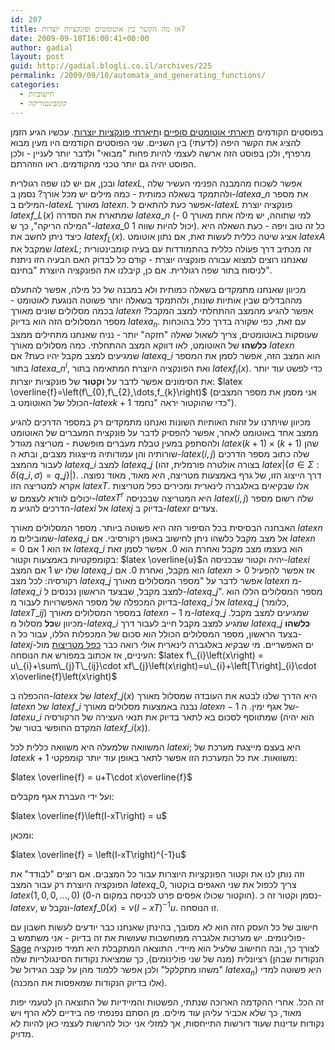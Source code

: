```yaml
---
id: 207
title: אז מה הקשר בין אוטומטים ופונקציות יוצרות?
date: 2009-09-10T16:00:41+00:00
author: gadial
layout: post
guid: http://gadial.blogli.co.il/archives/225
permalink: /2009/09/10/automata_and_generating_functions/
categories:
  - חישוביות
  - קומבינטוריקה
---
```

בפוסטים הקודמים [תיארתי אוטומטים סופיים](http://www.gadial.net/?p=204) ו[תיארתי פונקציות יוצרות](http://www.gadial.net/?p=206). עכשיו הגיע הזמן להציג את הקשר היפה (לדעתי) בין השניים. שני הפוסטים הקודמים היו מעין מבוא מרפרף, ולכן בפוסט הזה ארשה לעצמי להיות פחות "מבואי" ולדבר יותר לעניין - ולכן הפוסט יהיה גם יותר טכני מהקודמים. ראו הוזהרתם.

ובכן, אם יש לנו שפה רגולרית $latex L$, אפשר לשכוח מהמבנה הפנימי העשיר שלה ולהתמקד בשאלה כמותית - כמה מילים יש מכל אורך? נסמן ב-$latex a\_{n}$ את מספר המילים ב-$latex L$ מאורך $latex n$. אפשר כעת להתאים ל-$latex L$ פונקציה יוצרת $latex f\_{L}\left(x\right)$ שמתארת את הסדרה $latex a\_{n}$ (למי שתוהה, יש מילה אחת מאורך 0 - "המילה הריקה", כך ש-$latex a\_{0}$ יכול להיות שווה 1). כל זה טוב ויפה - כעת השאלה היא כיצד ניתן לחשב את $latex f_{L}\left(x\right)$. אציג שיטה כללית לעשות זאת, אם נתון אוטומט $latex A$ שמקבל את $latex L$; זה מכתיב דרך פעולה כללית בהתמודדות עם בעיה קומבינטורית שאנחנו רוצים למצוא עבורה פונקציה יוצרת - קודם כל לבדוק האם הבעיה הזו ניתנת לניסוח בתור שפה רגולרית. אם כן, קיבלנו את הפונקציה היוצרת "בחינם".

מכיוון שאנחנו מתמקדים בשאלה כמותית ולא במבנה של כל מילה, אפשר להתעלם מההבדלים שבין אותיות שונות, ולהתמקד בשאלה יותר פשוטה הנוגעת לאוטומט - בכמה מסלולים שונים מאורך $latex n$ אפשר להגיע מהמצב ההתחלתי למצב המקבל? מספר המסלולים הזה הוא בדיוק $latex a_{n}$. עם זאת, כפי שקורה בדרך כלל בהוכחות שעוסקות באוטומטים, צריך לשאול שאלה "חזקה" יותר - נניח שאנחנו מתחילים ממצב **כלשהו** של האוטומט, לאו דווקא המצב ההתחלתי. כמה מסלולים מאורך $latex n$ שמגיעים למצב מקבל יהיו כעת? אם $latex q\_{i}$ הוא המצב הזה, אפשר לסמן את המספר בתור $latex a\_{n}^{i}$, ואת הפונקציה היוצרת המתאימה בתור $latex f_{i}\left(x\right)$. כדי לפשט עוד יותר את הסימונים אפשר לדבר על **וקטור** של פונקציות יוצרות: $latex \overline{f}=\left(f\_{0},f\_{2},\dots,f_{k}\right)$ (אני מסמן את מספר המצבים הכולל של האוטומט ב-$latex k+1$ כדי שהוקטור יראה "נחמד").

מכיוון שויתרנו על זהות האותיות השונות ואנחנו מתמקדים רק במספר הדרכים להגיע ממצב אחד באוטומט לאחר, אפשר להפסיק לדבר על פונקצית המעברים של האוטומט ולהסתפק במעין טבלת מעברים מופשטת - מטריצה מגודל $latex \left(k+1\right)\times\left(k+1\right)$ שהן שורותיה והן עמודותיה מייצגות מצבים, ובתא ה-$latex \left(i,j\right)$ שלה כתוב מספר הדרכים לעבור מהמצב $latex q\_{i}$ למצב $latex q\_{j}$ (בצורה אולטרה פורמלית, זהו $latex \left|\left\{ \sigma\in\Sigma:\delta\left(q\_{i},\sigma\right)=q\_{j}\right\} \right|$). דרך הייצוג הזו, של גרף באמצעות מטריצה, היא מאוד, מאוד נפוצה. אקרא למטריצה הזו $latex T$. אלו שבקיאים באלגברה לינארית ומכירים כפל מטריצות יכולים לוודא לעצמם ש-$latex T^{r}$ היא המטריצה שבכניסה $latex \left(i,j\right)$ שלה רשום מספר הדרכים להגיע מ-$latex i$ אל $latex j$ בדיוק ב-$latex r$ צעדים.

האבחנה הבסיסית בכל הסיפור הזה היא פשוטה ביותר. מספר המסלולים מאורך $latex n$ שמובילים מ-$latex q\_{i}$ אל מצב מקבל כלשהו ניתן לחישוב באופן רקורסיבי. אם $latex n=0$ אז הוא 1 אם $latex q\_{i}$ הוא בעצמו מצב מקבל ואחרת הוא 0. אפשר לסמן זאת בקומפקטיות באמצעות וקטור: $latex \overline{u}$יהיה וקטור שבכניסה ה-$latex i$ שלו יש 1 אם המצב $latex q\_{i}$ הוא מקבל, ואחרת 0. אם $latex n>0$ אז אפשר להפעיל רקורסיה: לכל מצב $latex q\_{j}$ אפשר לדבר על "מספר המסלולים מאורך $latex n$ מ-$latex q\_{i}$ למצב מקבל, שבצעד הראשון נכנסים ל-$latex q\_{j}$". מספר המסלולים הללו הוא בדיוק המכפלה של מספר האפשרויות לעבור מ-$latex q\_{i}$ אל $latex q\_{j}$ (כלומר, $latex T\_{ij}$) במספר המסלולים מאורך $latex n-1$ מ-$latex q\_{j}$ שמגיעים למצב מקבל. מכיוון ש**כל** מסלול מ-$latex q\_{i}$ שמגיע למצב מקבל חייב לעבור דרך $latex q\_{j}$ **כלשהו** בצעד הראשון, מספר המסלולים הכולל הוא סכום של המכפלות הללו, עבור כל ה-$latex j$-ים האפשריים. מי שבקיא באלגברה לינארית אולי רואה כבר [כפל מטריצות](http://he.wikipedia.org/wiki/%D7%9B%D7%A4%D7%9C_%D7%9E%D7%98%D7%A8%D7%99%D7%A6%D7%95%D7%AA) מול העיניים, אז אכתוב במפורש את הנוסחה: $latex f\_{i}\left(x\right) = u\_{i}+\sum\_{j}T\_{ij}\cdot xf\_{j}\left(x\right)=u\_{i}+\left[T\right]_{i}\cdot x\overline{f}\left(x\right)$

ההכפלה ב-$latex x$ של $latex f\_{j}\left(x\right)$ היא הדרך שלנו לבטא את העובדה שמסלול מאורך $latex n$ של $latex f\_{i}$ נבנה באמצעות מסלולים מאורך $latex n-1$ של אגף ימין. ה-$latex u\_{i}$ שמתווסף לסכום בא לתאר בדיוק את תנאי העצירה של הרקורסיה (הוא יהיה המקדם החופשי בטור של $latex f\_{i}\left(x\right)$).

המשוואה שלמעלה היא משוואה כללית לכל $latex i$; היא בעצם מייצגת מערכת של $latex k+1$ משוואות. את כל המערכת הזו אפשר לתאר באופן עוד יותר קומפקטי:

$latex \overline{f} = u+T\cdot x\overline{f}$

ועל ידי העברת אגף מקבלים:

$latex \overline{f}\left(I-xT\right) = u$

ומכאן:

$latex \overline{f} = \left(I-xT\right)^{-1}u$

וזה נותן לנו את וקטור הפונקציות היוצרות עבור כל המצבים. אם רוצים "לבודד" את הפונקציה היוצרת רק עבור המצב $latex q\_{0}$, צריך לכפול את שני האגפים בוקטור $latex \left(1,0,0,\dots,0\right)$ (הוקטור שכולו אפסים פרט לכניסה במקום ה-0). נסמן וקטור זה כ-$latex v$, ונקבל ש-$latex f\_{0}\left(x\right)=v\left(I-xT\right)^{-1}u$. זו הנוסחה.

חישוב של כל העסק הזה הוא לא מסובך, בהינתן שאנחנו כבר יודעים לעשות חשבון עם פולינומים. יש מערכות אלגברה ממוחשבות שעושות את זה בדיוק - אני משתמש ב-[Sage](http://www.sagemath.org/) לצורך כך, ובה החישוב שלעיל הוא מיידי. התוצאה המתקבלת היא תמיד פונקציה רציונלית (מנה של שני פולינומים), כך שמציאת נקודות הסינגולריות שלה (הנקודות שבהן "משהו מתקלקל" ולכן אפשר ללמוד מהן על קצב הגידול של $latex a_{n}$) היא פשוטה למדי (אלו בדיוק הנקודות שמאפסות את המכנה).

זה הכל. אחרי ההקדמה הארוכה שנתתי, הפשטות והמיידיות של התוצאה הן לטעמי יפות מאוד, כך שלא אכביר עליהן עוד מילים. מן הסתם נפנפתי פה בידיים ללא הרף ויש נקודות עדינות שעוד דורשות התייחסות, אך למזלי אני יכול להרשות לעצמי כאן להיות לא מדויק.